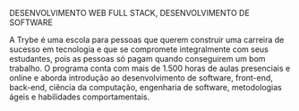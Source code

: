 DESENVOLVIMENTO WEB FULL STACK, DESENVOLVIMENTO DE SOFTWARE


A Trybe é uma escola para pessoas que querem construir uma carreira de
sucesso em tecnologia e que se compromete integralmente com seus
estudantes, pois as pessoas só pagam quando conseguirem um bom
trabalho.
O programa conta com mais de 1.500 horas de aulas presenciais e online
e aborda introdução ao desenvolvimento de software, front-end, back-end,
ciência da computação, engenharia de software, metodologias ágeis e
habilidades comportamentais.
